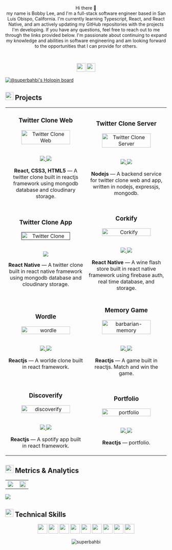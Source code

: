 <p align="center">
Hi there 👋<br>
my name is Bobby Lee, and I'm a full-stack software
engineer based in San Luis Obispo, California. I'm currently
learning Typescript, React, and React Native, and am actively
updating my GitHub repositories with the projects I'm developing.
If you have any questions, feel free to reach out to me through
the links provided below. I'm passionate about continuing to
expand my knowledge and abilities in software engineering and am
looking forward to the opportunities that I can provide for
others.
<br>
</p>


<br>
<p align="center">
<a href="mailto:superbahbi@gmail.com"><img src="https://img.shields.io/badge/superbahbi@gmail.com-326789?style=for-the-badge&logo=gmail&logoColor=white" height=27 target="_blank"></a>
<a href="https://github.com/superbahbi/superbahbi/files/9622174/Robert_Kugler_Resume.pdf"><img src="https://img.shields.io/badge/Download_Resume-326789?style=for-the-badge&logo=googledrive&logoColor=white" height=27 target="_blank"></a>
</p>

[![@superbahbi's Holopin board](https://holopin.io/api/user/board?user=superbahbi)](https://holopin.io/@superbahbi)

<h2 align="left"><img src="https://user-images.githubusercontent.com/1689092/180127708-96a2c400-ac7a-47f8-989d-732c6061aa11.png" height=25px> Projects</h2>

<table>
<tr>
   <td width="50%">
      <h3 align="center" color="white">Twitter Clone Web</h3>
      <div align="center">  
         <a href='https://twitter.bahbi.net' target=_"blank">
            <img src="https://user-images.githubusercontent.com/1689092/174507615-c3e32cc7-34dd-4ad1-ad59-07b5fca82efc.jpg" alt="Twitter Clone Web" width="80%"/>
         </a>
         <br>
         <br>
         <p>
            <a href="https://github.com/superbahbi/twitter-clone-web" target="_blank">
               <img src="https://img.shields.io/badge/Code-lightgrey?style=for-the-badge&logo=github"/>
            </a>  
            <a href="https://twitter.bahbi.net" target="_blank">
               <img src="https://img.shields.io/badge/-demo-purple?style=for-the-badge&color=326789"/>
            </a>
         </p>
         <p><strong>React, CSS3, HTML5</strong> — A twitter clone built in reactjs framework using mongodb database and cloudinary storage.</p>
      </div>
   </td>
   
   <td width="50%">
      <h3 align="center" color="white">Twitter Clone Server</h3>
      <div align="center">  
         <a href="https://github.com/superbahbi/twitter-clone/tree/master/server" target=_"blank">
            <img src="https://user-images.githubusercontent.com/1689092/174507577-a0b1ba61-b349-4b7b-be10-629be117b117.jpg" alt="Twitter Clone Server" width="80%"/>
         </a>
         <br>
         <br>
         <p>
            <a href="https://github.com/superbahbi/twitter-clone/tree/master/server" target="_blank">
               <img src="https://img.shields.io/badge/Code-lightgrey?style=for-the-badge&logo=github"/>
            </a>  
            <a href="https://twitter-clone-server2.herokuapp.com" target="_blank">
               <img src="https://img.shields.io/badge/-demo-purple?style=for-the-badge&color=326789"/>
            </a>
         </p>
         <p><strong>Nodejs</strong> — A backend service for twitter clone web and app, written in nodejs, expressjs, mongodb.</p>
      </div>
   </td>
   </tr>
   <tr>
   <td width="50%">
      <h3 align="center" color="white">Twitter Clone App</h3>
      <div align="center">  
         <a href='' target=_"blank">
            <img src="https://user-images.githubusercontent.com/1689092/174507567-463cbfab-94bd-459a-ad8e-d2ad5deb930f.jpg" alt="Twitter Clone" width="80%"/>
         </a>
         <br>
         <br>
         <p>
            <a href="https://github.com/superbahbi/twitter-clone/tree/master/app" target="_blank">
               <img src="https://img.shields.io/badge/Code-lightgrey?style=for-the-badge&logo=github"/>
            </a>  
         </p>
         <p><strong>React Native</strong> — A twitter clone built in react native framework using mongodb database and cloudinary storage.</p>
      </div>
   </td>
   
   <td width="50%">
      <h3 align="center" color="white">Corkify</h3>
      <div align="center">  
         <a href="https://github.com/superbahbi/Corkify" target=_"blank">
            <img src="https://user-images.githubusercontent.com/1689092/174507646-3bb61a71-d348-49d8-8dd4-8ffc549b1af4.jpg" alt="Corkify" width="80%"/>
         </a>
         <br>
         <br>
         <p>
            <a href="https://github.com/superbahbi/corkify" target="_blank">
               <img src="https://img.shields.io/badge/Code-lightgrey?style=for-the-badge&logo=github"/>
            </a>  
            <a href="https://expo.dev/@superbahbi/Corkify" target="_blank">
               <img src="https://img.shields.io/badge/-demo-purple?style=for-the-badge&color=326789"/>
            </a>
         </p>
         <p><strong>React Native</strong> — A wine flash store built in react native framework using firebase auth, real time database, and storage.</p>
      </div>
   </td>
   </tr>
      <tr>
   <td width="50%">
      <h3 align="center" color="white">Wordle</h3>
      <div align="center">  
         <a href='https://wordle.bahbi.net' target=_"blank">
            <img src="https://user-images.githubusercontent.com/1689092/172081613-e0d97902-c439-454c-a9aa-a791335b7ac1.jpg" alt="wordle" width="80%"/>
         </a>
         <br>
         <br>
         <p>
            <a href="https://github.com/superbahbi/wordle" target="_blank">
               <img src="https://img.shields.io/badge/Code-lightgrey?style=for-the-badge&logo=github"/>
            </a>  
            <a href="https://wordle.bahbi.net" target="_blank">
               <img src="https://img.shields.io/badge/-demo-purple?style=for-the-badge&color=326789"/>
            </a>
         </p>
         <p><strong>Reactjs</strong> — A worlde clone built in react framework.</p>
      </div>
   </td>
   
   <td width="50%">
      <h3 align="center" color="white">Memory Game</h3>
      <div align="center">  
         <a href="https://github.com/superbahbi/barbarian-memory" target=_"blank">
            <img src="https://user-images.githubusercontent.com/1689092/172082326-b8a3e4ad-0cb7-41da-b8e4-f51cb9f52e01.jpg" alt="barbarian-memory" width="80%"/>
         </a>
         <br>
         <br>
         <p>
            <a href="https://github.com/superbahbi/barbarian-memory" target="_blank">
               <img src="https://img.shields.io/badge/Code-lightgrey?style=for-the-badge&logo=github"/>
            </a>  
            <a href="https://memory.bahbi.net" target="_blank">
               <img src="https://img.shields.io/badge/-demo-purple?style=for-the-badge&color=326789"/>
            </a>
         </p>
         <p><strong>Reactjs</strong> — A game built in reactjs. Match and win the game.</p>
      </div>
   </td>
   </tr>
         <tr>
   <td width="50%">
      <h3 align="center" color="white">Discoverify</h3>
      <div align="center">  
         <a href='https://discoverify.bahbi.net' target=_"blank">
            <img src="https://user-images.githubusercontent.com/1689092/172082897-a9f5b0b4-a0f8-4562-a077-2e08bf62ea86.jpg" alt="discoverify" width="80%"/>
         </a>
         <br>
         <br>
         <p>
            <a href="https://github.com/superbahbi/discoverify" target="_blank">
               <img src="https://img.shields.io/badge/Code-lightgrey?style=for-the-badge&logo=github"/>
            </a>  
            <a href="https://discoverify.bahbi.net/" target="_blank">
               <img src="https://img.shields.io/badge/-demo-purple?style=for-the-badge&color=326789"/>
            </a>
         </p>
         <p><strong>Reactjs</strong> — A spotify app built in react framework.</p>
      </div>
   </td>

   
   <td width="50%">
      <h3 align="center" color="white">Portfolio</h3>
      <div align="center">  
         <a href="https://github.com/superbahbi/portfolio" target=_"blank">
            <img src="https://user-images.githubusercontent.com/1689092/174507556-aaf24a3e-5f73-48c2-b6b2-7bf58321efea.jpg" alt="portfolio" width="80%"/>
         </a>
         <br>
         <br>
         <p>
            <a href="https://github.com/superbahbi/portfolio" target="_blank">
               <img src="https://img.shields.io/badge/Code-lightgrey?style=for-the-badge&logo=github"/>
            </a>  
            <a href="https://bahbi.net" target="_blank">
               <img src="https://img.shields.io/badge/-demo-purple?style=for-the-badge&color=326789"/>
            </a>
         </p>
         <p><strong>Reactjs</strong> — portfolio.</p>
      </div>
   </td>
   </tr>
</table>


<h2 align="left"><img src="https://user-images.githubusercontent.com/1689092/180127708-96a2c400-ac7a-47f8-989d-732c6061aa11.png" height=25px>   Metrics & Analytics</h2>
<div align="center">
<table>
<tr>
<td width="50%">
<img src="https://streak-stats.demolab.com/?user=superbahbi&hide_border=true&background=FFFFFF00&fire=e25822&currStreakLabel=999c9e&ring=78a6c8&currStreakNum=999c9e&sideNums=78a6c8&sideLabels=999c9e&dates=999c9e&stroke=78a6c8">
</td>
<td width="50%">
<img width="100%" src="https://github-readme-stats.vercel.app/api?username=superbahbi&bg_color=FFFFFF00&hide_border=true&text_color=999c9e&title_color=78a6c8&include_all_commits=true&count_private=true">
</table>
</div>
<img src="https://github-readme-activity-graph.cyclic.app/graph?username=superbahbi&bg_color=FFFFFF00&color=999c9e&line=78a6c8&point=78a6c8&hide_border=true&title_color=999c9e">

  
 <h2 align="left"><img src="https://user-images.githubusercontent.com/1689092/180127708-96a2c400-ac7a-47f8-989d-732c6061aa11.png" height=25px> Technical Skills</h2>
<p align="center">
<img src="https://img.shields.io/badge/HTML5-326789?style=for-the-badge&logo=html5&logoColor=white" height=30>
<img src="https://img.shields.io/badge/CSS3-326789?style=for-the-badge&logo=css3&logoColor=white" height=30>
<img src="https://img.shields.io/badge/JavaScript-326789?style=for-the-badge&logo=javascript&logoColor=white" height=30>
<img src="https://img.shields.io/badge/Node.js-326789?style=for-the-badge&logo=nodedotjs&logoColor=white" height=30>
<img src="https://img.shields.io/badge/Express.js-326789?style=for-the-badge&logo=express&logoColor=white" height=30>
<img src="https://img.shields.io/badge/React.js-326789?style=for-the-badge&logo=react&logoColor=white" height=30>
<img src="https://img.shields.io/badge/MongoDB-326789?style=for-the-badge&logo=mongodb&logoColor=white" height=30>
<img src="https://img.shields.io/badge/Firebase-326789?style=for-the-badge&logo=firebase&logoColor=white" height=30>
<img src="https://img.shields.io/badge/GIT-326789?style=for-the-badge&logo=git&logoColor=white" height=30>
</p>

<p align="center"> <img src="https://komarev.com/ghpvc/?username=superbahbi&label=Profile%20views&color=326789&style=for-the-badge&logo=profile&logoColor=white_" alt="superbahbi" /> </p>

